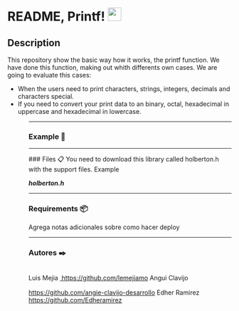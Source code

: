 # README, Printf! <img src="https://raw.githubusercontent.com/MartinHeinz/MartinHeinz/master/wave.gif" width="30px">

<p align= "center">
<h2>Description</h2>
This repository show the basic way how it works, the printf function.
We have done this function, making out whith differents own cases. 
We are going to evaluate this cases:

<ul>
<li>When the users need to print characters, strings, integers, decimals and characters special.</li>
<li>If you need to convert your print data to an binary, octal, hexadecimal in uppercase and hexadecimal in lowercase.</li>
<ul>

<hr>

### Example 🔧

<hr>
### Files 📋
You need to download this library called holberton.h with the support files. Example

__*holberton.h*__

<hr>

### Requirements  📦
Agrega notas adicionales sobre como hacer deploy

<hr>

### Autores ✒️
Luis Mejia <a href="https://twitter.com/Lemmishmaniasis"><img height="30">
<src>https://github.com/lemejiamo</src></a>
Angui Clavijo<a href="https://twitter.com/anguiclavijods"><img height="30">
<src>https://github.com/angie-clavijo-desarrollo</src></a>
Edher Ramirez <a href="https://twitter.com/edhe_r"><img height="30">
<src>https://github.com/Edheramirez</src></a>

</p>